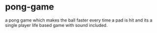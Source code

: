 # pong-game
a pong game which makes the ball faster every time a pad is hit and its a single player life based game with sound included.
